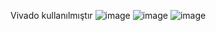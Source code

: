 Vivado kullanılmıştır
![image](https://github.com/SelinBostan/Verilog-HDL-ile-Devre-Olusturma/assets/73159701/8749e435-abe9-484c-b620-3c4f25406208)
![image](https://github.com/SelinBostan/Verilog-HDL-ile-Devre-Olusturma/assets/73159701/51ae03df-d383-4732-a64d-d54bff4d3370)
![image](https://github.com/SelinBostan/Verilog-HDL-ile-Devre-Olusturma/assets/73159701/c70cde83-3759-4e7a-833c-c22999910fcb)
